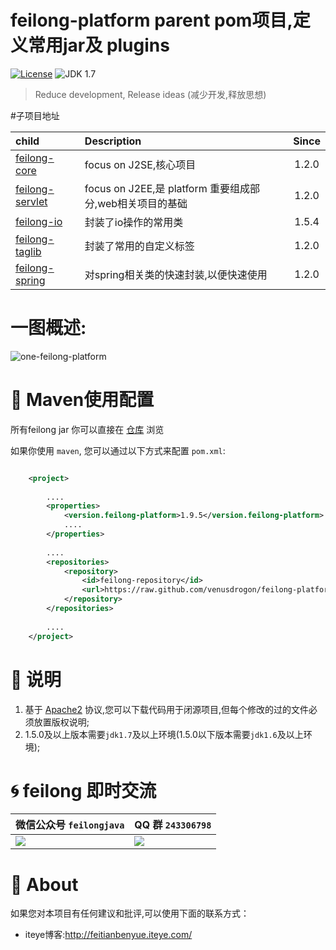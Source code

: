 feilong-platform parent pom项目,定义常用jar及 plugins
================

[![License](http://img.shields.io/:license-apache-blue.svg)](http://www.apache.org/licenses/LICENSE-2.0.html)
![JDK 1.7](https://img.shields.io/badge/JDK-1.7-green.svg "JDK 1.7")

> Reduce development, Release ideas (减少开发,释放思想)

#子项目地址

child 				| Description 									|Since
:---- 				| :---------									| :---------:
[feilong-core](https://github.com/venusdrogon/feilong-core)  		| focus on J2SE,核心项目		|1.2.0
[feilong-servlet](https://github.com/venusdrogon/feilong-servlet)	| focus on J2EE,是 platform 重要组成部分,web相关项目的基础	|1.2.0
[feilong-io](https://github.com/venusdrogon/feilong-io)				| 封装了io操作的常用类		|1.5.4
[feilong-taglib](https://github.com/venusdrogon/feilong-taglib)		| 封装了常用的自定义标签		|1.2.0
[feilong-spring](https://github.com/venusdrogon/feilong-spring)		| 对spring相关类的快速封装,以便快速使用		|1.2.0

# 一图概述:

![one-feilong-platform](http://venusdrogon.github.io/feilong-platform/mysource/one-feilong-platform.png) 

# :dragon: Maven使用配置

所有feilong jar 你可以直接在 [仓库](https://github.com/venusdrogon/feilong-platform/tree/repository/com/feilong/platform "仓库") 浏览 

如果你使用 `maven`, 您可以通过以下方式来配置 `pom.xml`:

```XML

	<project>
	
		....
		<properties>
			<version.feilong-platform>1.9.5</version.feilong-platform>
			....
		</properties>
		
		....
		<repositories>
			<repository>
				<id>feilong-repository</id>
				<url>https://raw.github.com/venusdrogon/feilong-platform/repository</url>
			</repository>
		</repositories>
		
		....
	</project>
```

# :memo: 说明

1. 基于 [Apache2](https://www.apache.org/licenses/LICENSE-2.0) 协议,您可以下载代码用于闭源项目,但每个修改的过的文件必须放置版权说明;
1. 1.5.0及以上版本需要`jdk1.7`及以上环境(1.5.0以下版本需要`jdk1.6`及以上环境);

# :cyclone: feilong 即时交流

微信公众号 `feilongjava`							|QQ 群 `243306798`
:---- 										|:---------
 ![](http://i.imgur.com/hM83Xv9.jpg)		|![](http://i.imgur.com/cIfglCa.png)

# :panda_face: About

如果您对本项目有任何建议和批评,可以使用下面的联系方式：

* iteye博客:http://feitianbenyue.iteye.com/